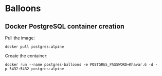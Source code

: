 # Balloons

## Docker PostgreSQL container creation
Pull the image:

`docker pull postgres:alpine`

Create the container:

`docker run --name postgres-balloons -e POSTGRES_PASSWORD=Khavar.6 -d -p 5432:5432 postgres:alpine`
